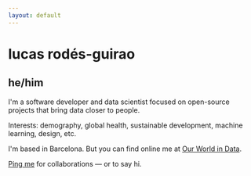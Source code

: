 ```yaml
---
layout: default
---
```


# lucas rodés-guirao

## he/him

I'm a software developer and data scientist focused on open-source projects that bring data closer to people.

Interests: demography, global health, sustainable development, machine learning, design, etc.

I'm based in Barcelona. But you can find online me at [Our World in Data](https://ourworldindata.org).

[Ping me](./pages/contact) for collaborations — or to say hi.

<!-- <a href="{{page.url}}" id="theme-toggle" onclick="modeSwitcher()" style="cursor: pointer;">test</a> -->

<!-- - Currently : Data Scientist at [eDreams Odigeo](https://www.edreamsodigeo.com/) (Barcelona, ES).
- Previously: Deep learning researcher at [NII](www.nii.ac.jp/en/) (Tokyo, JP), Machine Learning
Engineer at [Tracy](https://www.linkedin.com/company/tracy) (Stockholm, SE).

cheers <i class="fa fa-hand-peace-o" aria-hidden="true"></i> -->
